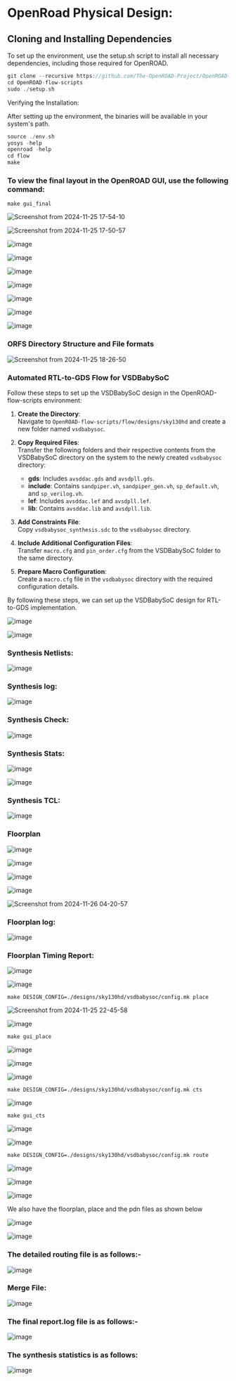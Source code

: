 # OpenRoad Physical Design:

## Cloning and Installing Dependencies

To set up the environment, use the setup.sh script to install all necessary dependencies, including those required for OpenROAD.
```c
git clone --recursive https://github.com/The-OpenROAD-Project/OpenROAD-flow-scripts
cd OpenROAD-flow-scripts
sudo ./setup.sh
```
Verifying the Installation:

After setting up the environment, the binaries will be available in your system's path.
```c
source ./env.sh
yosys -help
openroad -help
cd flow
make
```
### To view the final layout in the OpenROAD GUI, use the following command:

```
make gui_final
```

![Screenshot from 2024-11-25 17-54-10](https://github.com/user-attachments/assets/6d8a5092-2a29-4097-b5aa-1988ad12a3fe)

![Screenshot from 2024-11-25 17-50-57](https://github.com/user-attachments/assets/f83f35b4-9abf-4f75-bc08-0105eed5f1cc)


![image](https://github.com/user-attachments/assets/ba96d734-8407-4711-8f1f-94fe0e74ab49)

![image](https://github.com/user-attachments/assets/451ef896-e955-4ad6-99bc-805ab690b3f9)

![image](https://github.com/user-attachments/assets/ff8b6223-d292-4eca-a9ea-0127b764719a)

![image](https://github.com/user-attachments/assets/f68440b4-8909-4e26-8da1-ff991caecbb4)

![image](https://github.com/user-attachments/assets/b8d239f1-1dbd-42e1-9ec1-30878b0c6b06)

![image](https://github.com/user-attachments/assets/85e18aaa-f39e-4fe4-b91b-bf6d583a70e6)

![image](https://github.com/user-attachments/assets/85b28b45-db4f-4e93-86b5-2a5c1ac7e293)




### ORFS Directory Structure and File formats

![Screenshot from 2024-11-25 18-26-50](https://github.com/user-attachments/assets/ecf21ef9-99ee-4ca4-a591-25270d71ca88)

### Automated RTL-to-GDS Flow for VSDBabySoC

Follow these steps to set up the VSDBabySoC design in the OpenROAD-flow-scripts environment:

1. **Create the Directory**:  
   Navigate to `OpenROAD-flow-scripts/flow/designs/sky130hd` and create a new folder named `vsdbabysoc`.

2. **Copy Required Files**:  
   Transfer the following folders and their respective contents from the VSDBabySoC directory on the system to the newly created `vsdbabysoc` directory:  
   - **gds**: Includes `avsddac.gds` and `avsdpll.gds`.  
   - **include**: Contains `sandpiper.vh`, `sandpiper_gen.vh`, `sp_default.vh`, and `sp_verilog.vh`.  
   - **lef**: Includes `avsddac.lef` and `avsdpll.lef`.  
   - **lib**: Contains `avsddac.lib` and `avsdpll.lib`.

3. **Add Constraints File**:  
   Copy `vsdbabysoc_synthesis.sdc` to the `vsdbabysoc` directory.

4. **Include Additional Configuration Files**:  
   Transfer `macro.cfg` and `pin_order.cfg` from the VSDBabySoC folder to the same directory.

5. **Prepare Macro Configuration**:  
   Create a `macro.cfg` file in the `vsdbabysoc` directory with the required configuration details.

By following these steps, we can set up the VSDBabySoC design for RTL-to-GDS implementation. 

![image](https://github.com/user-attachments/assets/27aa576b-9802-4584-88fe-6a6bca888011)

![image](https://github.com/user-attachments/assets/bedc34cc-0a56-4ea6-8c45-b830d8951133)

### Synthesis Netlists:

![image](https://github.com/user-attachments/assets/188af5d8-c3a2-48e3-b41b-3109b89021be)

### Synthesis log:

![image](https://github.com/user-attachments/assets/cb14a5c9-5b84-4059-a209-f74dd2431b8c)

### Synthesis Check:

![image](https://github.com/user-attachments/assets/9246bdf5-5714-4ecc-993c-250924054efc)

### Synthesis Stats:

![image](https://github.com/user-attachments/assets/08f47ec3-1687-4815-86d2-7490a8ec746d)

![image](https://github.com/user-attachments/assets/3d79edc9-28a0-4384-9067-902a296be820)

### Synthesis TCL:

![image](https://github.com/user-attachments/assets/081acf39-cf99-4203-ae24-5859037d2671)




### Floorplan

![image](https://github.com/user-attachments/assets/db38e81e-7e59-4b41-9df4-32c56b7fdab7)

![image](https://github.com/user-attachments/assets/5ef50fb8-e810-47af-bfa9-5da56a247d60)

![image](https://github.com/user-attachments/assets/5e3ef63a-df7b-4f2d-8562-2f9213b45220)

![image](https://github.com/user-attachments/assets/d48a2e79-e57a-4af0-afee-5b6815c411be)

![Screenshot from 2024-11-26 04-20-57](https://github.com/user-attachments/assets/4f1c8981-8630-4d37-87ff-de4df521c000)

### Floorplan log:
![image](https://github.com/user-attachments/assets/bf27aadb-15b6-4ac0-b341-269f807bce03)

### Floorplan Timing Report:

![image](https://github.com/user-attachments/assets/21c97191-5d23-4d3d-bdcd-231fc97ede71)

![image](https://github.com/user-attachments/assets/c70146bf-fffd-4f8a-9414-edc6d4ab1ac1)



```
make DESIGN_CONFIG=./designs/sky130hd/vsdbabysoc/config.mk place
```
![Screenshot from 2024-11-25 22-45-58](https://github.com/user-attachments/assets/9af333c4-64ae-44f2-939b-73383884f3e5)

![image](https://github.com/user-attachments/assets/c58ead90-0743-4110-9d98-c52f6e59cd60)

```
make gui_place
```
![image](https://github.com/user-attachments/assets/d1155d84-810f-42da-b641-fcaa6f0f6305)

![image](https://github.com/user-attachments/assets/06fbfa1f-96f0-4667-8fd8-8b26fba5af43)

![image](https://github.com/user-attachments/assets/70e5f072-2530-4ccf-82ba-766a5fdeed19)


```
make DESIGN_CONFIG=./designs/sky130hd/vsdbabysoc/config.mk cts
```

![image](https://github.com/user-attachments/assets/4931ae1b-d426-40c2-8b0e-4cf85e591068)

```
make gui_cts
```
![image](https://github.com/user-attachments/assets/501fd827-ec2d-47db-a1bf-4d412505d2fb)

![image](https://github.com/user-attachments/assets/0ae9e161-4c5b-4363-a87d-6eab7e223c4d)

```
make DESIGN_CONFIG=./designs/sky130hd/vsdbabysoc/config.mk route
```

![image](https://github.com/user-attachments/assets/3c960e9f-b4c5-4f0d-833a-3c474b498452)

![image](https://github.com/user-attachments/assets/6629e33b-8c30-463f-99d1-da6f616b8800)

![image](https://github.com/user-attachments/assets/1bc8fe3f-efa5-4a99-a1d3-de6da4afbe7a)



We also have the floorplan, place and the pdn files as shown below

![image](https://github.com/user-attachments/assets/47191b17-b4f4-4a46-9013-95fab90f79a0)

![image](https://github.com/user-attachments/assets/bc1a7e59-c423-4d51-bf7a-fe6c68387c53)

### The detailed routing file is as follows:-
![image](https://github.com/user-attachments/assets/fd4b325e-1778-41af-8b67-e21ce3df8644)

### Merge File:

![image](https://github.com/user-attachments/assets/2e30f426-0795-4bdb-84fc-abf0316143a0)

### The final report.log file is as follows:-

![image](https://github.com/user-attachments/assets/d150be88-b19f-4f99-827d-36cb8ee94d98)

### The synthesis statistics is as follows:

![image](https://github.com/user-attachments/assets/8893e179-bb1d-4794-889f-eaab3cbe06a3)
